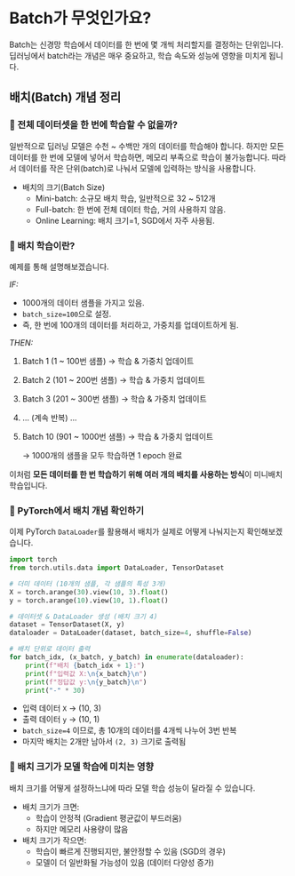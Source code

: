 # Batch가 무엇인가요?

Batch는 신경망 학습에서 데이터를 한 번에 몇 개씩 처리할지를 결정하는 단위입니다. 딥러닝에서 batch라는 개념은 매우 중요하고, 학습 속도와 성능에 영향을 미치게 됩니다.

## 배치(Batch) 개념 정리

### 📌 전체 데이터셋을 한 번에 학습할 수 없을까?

일반적으로 딥러닝 모델은 수천 ~ 수백만 개의 데이터를 학습해야 합니다. 하지만 모든 데이터를 한 번에 모델에 넣어서 학습하면, 메모리 부족으로 학습이 불가능합니다. 따라서 데이터를 작은 단위(batch)로 나눠서 모델에 입력하는 방식을 사용합니다.

- 배치의 크기(Batch Size)
    - Mini-batch: 소규모 배치 학습, 일반적으로 32 ~ 512개
    - Full-batch: 한 번에 전체 데이터 학습, 거의 사용하지 않음.
    - Online Learning: 배치 크기=1, SGD에서 자주 사용됨.

### 📌 배치 학습이란?

예제를 통해 설명해보겠습니다.

*IF:*

- 1000개의 데이터 샘플을 가지고 있음.
- `batch_size=100`으로 설정.
- 즉, 한 번에 100개의 데이터를 처리하고, 가중치를 업데이트하게 됨.

_THEN:_

1. Batch 1 (1 ~ 100번 샘플) → 학습 & 가중치 업데이트
2. Batch 2 (101 ~ 200번 샘플) → 학습 & 가중치 업데이트
3. Batch 3 (201 ~ 300번 샘플) → 학습 & 가중치 업데이트
4. … (계속 반복) …
5. Batch 10 (901 ~ 1000번 샘플) → 학습 & 가중치 업데이트
    
    → 1000개의 샘플을 모두 학습하면 1 epoch 완료
    

이처럼 **모든 데이터를 한 번 학습하기 위해 여러 개의 배치를 사용하는 방식**이 미니배치 학습입니다.

### 📌 PyTorch에서 배치 개념 확인하기

이제 PyTorch `DataLoader`를 활용해서 배치가 실제로 어떻게 나눠지는지 확인해보겠습니다.

```python
import torch
from torch.utils.data import DataLoader, TensorDataset

# 더미 데이터 (10개의 샘플, 각 샘플의 특성 3개)
X = torch.arange(30).view(10, 3).float()
y = torch.arange(10).view(10, 1).float()

# 데이터셋 & DataLoader 생성 (배치 크기 4)
dataset = TensorDataset(X, y)
dataloader = DataLoader(dataset, batch_size=4, shuffle=False)

# 배치 단위로 데이터 출력
for batch_idx, (x_batch, y_batch) in enumerate(dataloader):
    print(f"배치 {batch_idx + 1}:")
    print(f"입력값 X:\n{x_batch}\n")
    print(f"정답값 y:\n{y_batch}\n")
    print("-" * 30)
```

- 입력 데이터 `X` → (10, 3)
- 출력 데이터 `y` → (10, 1)
- `batch_size=4` 이므로, 총 10개의 데이터를 4개씩 나누어 3번 반복
- 마지막 배치는 2개만 남아서 `(2, 3)` 크기로 출력됨

### 📌 배치 크기가 모델 학습에 미치는 영향

배치 크기를 어떻게 설정하느냐에 따라 모델 학습 성능이 달라질 수 있습니다.

- 배치 크기가 크면:
    - 학습이 안정적 (Gradient 평균값이 부드러움)
    - 하지만 메모리 사용량이 많음
- 배치 크기가 작으면:
    - 학습이 빠르게 진행되지만, 불안정할 수 있음 (SGD의 경우)
    - 모델이 더 일반화될 가능성이 있음 (데이터 다양성 증가)